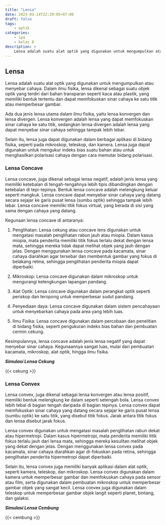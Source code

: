 ```yaml
---
title: "Lensa"
date: 2023-03-14T22:29:05+07:00
draft: false
tags:
    - optik
categories:
    - ipa
    - kelas 8
description: >
    Lensa adalah suatu alat optik yang digunakan untuk mengumpulkan atau menyebar cahaya
---
```


## Lensa

Lensa adalah suatu alat optik yang digunakan untuk mengumpulkan atau menyebar cahaya. Dalam ilmu fisika, lensa dikenal sebagai suatu objek optik yang terdiri dari bahan transparan seperti kaca atau plastik, yang memiliki bentuk tertentu dan dapat memfokuskan sinar cahaya ke satu titik atau memperbesar gambar.

Ada dua jenis lensa utama dalam ilmu fisika, yaitu lensa konvergen dan lensa divergen. Lensa konvergen adalah lensa yang dapat memfokuskan sinar cahaya ke satu titik, sedangkan lensa divergen adalah lensa yang dapat menyebar sinar cahaya sehingga tampak lebih lebar.

Selain itu, lensa juga dapat digunakan dalam berbagai aplikasi di bidang fisika, seperti pada mikroskop, teleskop, dan kamera. Lensa juga dapat digunakan untuk mengukur indeks bias suatu bahan atau untuk menghasilkan polarisasi cahaya dengan cara memutar bidang polarisasi.

### Lensa Concave

Lensa concave, juga dikenal sebagai lensa negatif, adalah jenis lensa yang memiliki ketebalan di tengah-tengahnya lebih tipis dibandingkan dengan ketebalan di tepi-tepinya. Bentuk lensa concave adalah melengkung keluar seperti mangkuk. Lensa concave dapat menyebar sinar cahaya yang datang secara sejajar ke garis pusat lensa (sumbu optik) sehingga tampak lebih lebar. Lensa concave memiliki titik fokus virtual, yang berada di sisi yang sama dengan cahaya yang datang.

Kegunaan lensa concave di antaranya:

1. Penglihatan: Lensa cekung atau concave lens digunakan untuk mengatasi masalah penglihatan rabun jauh atau miopia. Dalam kasus miopia, mata penderita memiliki titik fokus terlalu dekat dengan lensa mata, sehingga mereka tidak dapat melihat objek yang jauh dengan jelas. Dengan menggunakan lensa concave pada kacamata, sinar cahaya diarahkan agar tersebar dan membentuk gambar yang fokus di belakang retina, sehingga penglihatan penderita miopia dapat diperbaiki.

2. Mikroskop: Lensa concave digunakan dalam mikroskop untuk mengurangi kelengkungan lapangan pandang.

3. Alat Optik: Lensa concave digunakan dalam perangkat optik seperti periskop dan teropong untuk memperbesar sudut pandang.

4. Penyediaan daya: Lensa concave digunakan dalam sistem pencahayaan untuk menyebarkan cahaya pada area yang lebih luas.

5. Ilmu Fisika: Lensa concave digunakan dalam percobaan dan penelitian di bidang fisika, seperti pengukuran indeks bias bahan dan pembuatan cermin cekung.

Kesimpulannya, lensa concave adalah jenis lensa negatif yang dapat menyebar sinar cahaya. Kegunaannya sangat luas, mulai dari pembuatan kacamata, mikroskop, alat optik, hingga ilmu fisika.

***Simulasi Lensa Cekung***

{{< cekung >}}

### Lensa Convex

Lensa convex, juga dikenal sebagai lensa konvergen atau lensa positif, memiliki bentuk melengkung ke dalam seperti setengah bola. Lensa convex lebih tebal di bagian tengah daripada di bagian tepinya. Lensa convex dapat memfokuskan sinar cahaya yang datang secara sejajar ke garis pusat lensa (sumbu optik) ke satu titik, yang disebut titik fokus. Jarak antara titik fokus dan lensa disebut jarak fokus.

Lensa convex digunakan untuk mengatasi masalah penglihatan rabun dekat atau hipermetropi. Dalam kasus hipermetropi, mata penderita memiliki titik fokus terlalu jauh dari lensa mata, sehingga mereka kesulitan melihat objek yang dekat dengan jelas. Dengan menggunakan lensa convex pada kacamata, sinar cahaya diarahkan agar di-fokuskan pada retina, sehingga penglihatan penderita hipermetropi dapat diperbaiki.

Selain itu, lensa convex juga memiliki banyak aplikasi dalam alat optik, seperti kamera, teleskop, dan mikroskop. Lensa convex digunakan dalam kamera untuk memperbesar gambar dan memfokuskan cahaya pada sensor atau film, serta digunakan dalam pembuatan mikroskop untuk memperbesar gambar objek yang sangat kecil. Lensa convex juga digunakan dalam teleskop untuk memperbesar gambar objek langit seperti planet, bintang, dan galaksi.

***Simulasi Lensa Cembung***

{{< cembung >}}

